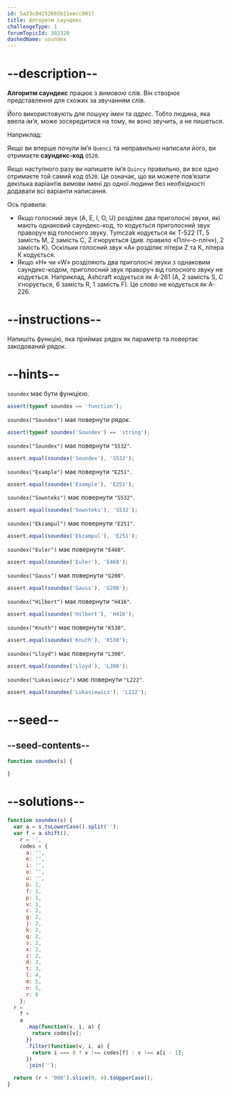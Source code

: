 ```yaml
---
id: 5a23c84252665b21eecc8017
title: Алгоритм саундекс
challengeType: 1
forumTopicId: 302320
dashedName: soundex
---
```


# --description--

**Алгоритм саундекс** працює з *вимовою* слів. Він створює представлення для схожих за звучанням слів.

Його використовують для пошуку <em>імен</em> та <em>адрес</em>. Тобто людина, яка ввела <em>ім’я</em>, може зосередитися на тому, як воно звучить, а не пишеться.

Наприклад:

Якщо ви вперше почули ім’я `Quenci` та неправильно написали його, ви отримаєте **саундекс-код** `Q520`.

Якщо наступного разу ви напишете ім’я `Quincy` правильно, ви все одно отримаєте той самий код `Q520`. Це означає, що ви можете пов’язати декілька варіантів вимови імені до одної <em>людини</em> без необхідності додавати всі варіанти написання.

Ось правила:

<ul>
  <li>Якщо голосний звук (A, E, I, O, U) розділяє два приголосні звуки, які мають однаковий саундекс-код, то кодується приголосний звук праворуч від голосного звуку. Tymczak кодується як T-522 (T, 5 замість M, 2 замість C, Z ігнорується (див. правило «Пліч-о-пліч»), 2 замість K). Оскільки голосний звук «A» розділяє літери Z та К, літера К кодується.</li>
  <li>Якщо «H» чи «W» розділяють два приголосні звуки з однаковим саундекс-кодом, приголосний звук праворуч від голосного звуку не кодується. Наприклад, Ashcraft кодується як A-261 (A, 2 замість S, C ігнорується, 6 замість R, 1 замість F). Це слово не кодується як A-226.</li>
</ul>

# --instructions--

Напишіть функцію, яка приймає рядок як параметр та повертає закодований рядок.

# --hints--

`soundex` має бути функцією.

```js
assert(typeof soundex == 'function');
```

`soundex("Soundex")` має повернути рядок.

```js
assert(typeof soundex('Soundex') == 'string');
```

`soundex("Soundex")` має повернути `"S532"`.

```js
assert.equal(soundex('Soundex'), 'S532');
```

`soundex("Example")` має повернути `"E251"`.

```js
assert.equal(soundex('Example'), 'E251');
```

`soundex("Sownteks")` має повернути `"S532"`.

```js
assert.equal(soundex('Sownteks'), 'S532');
```

`soundex("Ekzampul")` має повернути `"E251"`.

```js
assert.equal(soundex('Ekzampul'), 'E251');
```

`soundex("Euler")` має повернути `"E460"`.

```js
assert.equal(soundex('Euler'), 'E460');
```

`soundex("Gauss")` має повернути `"G200"`.

```js
assert.equal(soundex('Gauss'), 'G200');
```

`soundex("Hilbert")` має повернути `"H416"`.

```js
assert.equal(soundex('Hilbert'), 'H416');
```

`soundex("Knuth")` має повернути `"K530"`.

```js
assert.equal(soundex('Knuth'), 'K530');
```

`soundex("Lloyd")` має повернути `"L300"`.

```js
assert.equal(soundex('Lloyd'), 'L300');
```

`soundex("Lukasiewicz")` має повернути `"L222"`.

```js
assert.equal(soundex('Lukasiewicz'), 'L222');
```

# --seed--

## --seed-contents--

```js
function soundex(s) {

}
```

# --solutions--

```js
function soundex(s) {
  var a = s.toLowerCase().split('');
  var f = a.shift(),
    r = '',
    codes = {
      a: '',
      e: '',
      i: '',
      o: '',
      u: '',
      b: 1,
      f: 1,
      p: 1,
      v: 1,
      c: 2,
      g: 2,
      j: 2,
      k: 2,
      q: 2,
      s: 2,
      x: 2,
      z: 2,
      d: 3,
      t: 3,
      l: 4,
      m: 5,
      n: 5,
      r: 6
    };
  r =
    f +
    a
      .map(function(v, i, a) {
        return codes[v];
      })
      .filter(function(v, i, a) {
        return i === 0 ? v !== codes[f] : v !== a[i - 1];
      })
      .join('');

  return (r + '000').slice(0, 4).toUpperCase();
}
```

